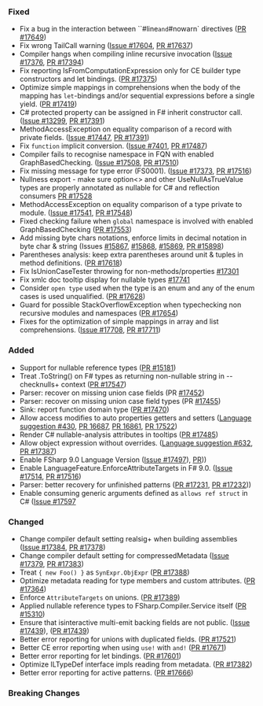 ### Fixed

* Fix a bug in the interaction between ``#line` and `#nowarn` directives ([PR #17649](https://github.com/dotnet/fsharp/pull/17649))
* Fix wrong TailCall warning ([Issue #17604](https://github.com/dotnet/fsharp/issues/17604), [PR #17637](https://github.com/dotnet/fsharp/pull/17637))
* Compiler hangs when compiling inline recursive invocation ([Issue #17376](https://github.com/dotnet/fsharp/issues/17376), [PR #17394](https://github.com/dotnet/fsharp/pull/17394))
* Fix reporting IsFromComputationExpression only for CE builder type constructors and let bindings. ([PR #17375](https://github.com/dotnet/fsharp/pull/17375))
* Optimize simple mappings in comprehensions when the body of the mapping has `let`-bindings and/or sequential expressions before a single yield. ([PR #17419](https://github.com/dotnet/fsharp/pull/17419))
* C# protected property can be assigned in F# inherit constructor call. ([Issue #13299](https://github.com/dotnet/fsharp/issues/13299), [PR #17391](https://github.com/dotnet/fsharp/pull/17391))
* MethodAccessException on equality comparison of a record with private fields. ([Issue #17447](https://github.com/dotnet/fsharp/issues/17447), [PR #17391](https://github.com/dotnet/fsharp/pull/17467))
* Fix `function` implicit conversion. ([Issue #7401](https://github.com/dotnet/fsharp/issues/7401), [PR #17487](https://github.com/dotnet/fsharp/pull/17487))
* Compiler fails to recognise namespace in FQN with enabled GraphBasedChecking. ([Issue #17508](https://github.com/dotnet/fsharp/issues/17508), [PR #17510](https://github.com/dotnet/fsharp/pull/17510))
* Fix missing message for type error (FS0001). ([Issue #17373](https://github.com/dotnet/fsharp/issues/17373), [PR #17516](https://github.com/dotnet/fsharp/pull/17516))
* Nullness export - make sure option<> and other UseNullAsTrueValue types are properly annotated as nullable for C# and reflection consumers [PR #17528](https://github.com/dotnet/fsharp/pull/17528)
* MethodAccessException on equality comparison of a type private to module. ([Issue #17541](https://github.com/dotnet/fsharp/issues/17541), [PR #17548](https://github.com/dotnet/fsharp/pull/17548))
* Fixed checking failure when `global` namespace is involved with enabled GraphBasedChecking ([PR #17553](https://github.com/dotnet/fsharp/pull/17553))
* Add missing byte chars notations, enforce limits in decimal notation in byte char & string (Issues [#15867](https://github.com/dotnet/fsharp/issues/15867), [#15868](https://github.com/dotnet/fsharp/issues/15868), [#15869](https://github.com/dotnet/fsharp/issues/15869), [PR #15898](https://github.com/dotnet/fsharp/pull/15898))
* Parentheses analysis: keep extra parentheses around unit & tuples in method definitions. ([PR #17618](https://github.com/dotnet/fsharp/pull/17618))
* Fix IsUnionCaseTester throwing for non-methods/properties [#17301](https://github.com/dotnet/fsharp/pull/17634)
* Fix xmlc doc tooltip display for nullable types [#17741](https://github.com/dotnet/fsharp/pull/17741)
* Consider `open type` used when the type is an enum and any of the enum cases is used unqualified. ([PR #17628](https://github.com/dotnet/fsharp/pull/17628))
* Guard for possible StackOverflowException when typechecking non recursive modules and namespaces ([PR #17654](https://github.com/dotnet/fsharp/pull/17654))
* Fixes for the optimization of simple mappings in array and list comprehensions. ([Issue #17708](https://github.com/dotnet/fsharp/issues/17708), [PR #17711](https://github.com/dotnet/fsharp/pull/17711))

### Added

* Support for nullable reference types ([PR #15181](https://github.com/dotnet/fsharp/pull/15181))
* Treat .ToString() on F# types as returning non-nullable string in --checknulls+ context ([PR #17547](https://github.com/dotnet/fsharp/pull/17547))
* Parser: recover on missing union case fields (PR [#17452](https://github.com/dotnet/fsharp/pull/17452))
* Parser: recover on missing union case field types (PR [#17455](https://github.com/dotnet/fsharp/pull/17455))
* Sink: report function domain type ([PR #17470](https://github.com/dotnet/fsharp/pull/17470))
* Allow access modifies to auto properties getters and setters ([Language suggestion #430](https://github.com/fsharp/fslang-suggestions/issues/430), [PR 16687](https://github.com/dotnet/fsharp/pull/16687), [PR 16861](https://github.com/dotnet/fsharp/pull/16861), [PR 17522](https://github.com/dotnet/fsharp/pull/17522))
* Render C# nullable-analysis attributes in tooltips ([PR #17485](https://github.com/dotnet/fsharp/pull/17485))
* Allow object expression without overrides. ([Language suggestion #632](https://github.com/fsharp/fslang-suggestions/issues/632), [PR #17387](https://github.com/dotnet/fsharp/pull/17387))
* Enable FSharp 9.0 Language Version ([Issue #17497](https://github.com/dotnet/fsharp/issues/17438)), [PR](https://github.com/dotnet/fsharp/pull/17500)))
* Enable LanguageFeature.EnforceAttributeTargets in F# 9.0. ([Issue #17514](https://github.com/dotnet/fsharp/issues/17558), [PR #17516](https://github.com/dotnet/fsharp/pull/17558))
* Parser: better recovery for unfinished patterns ([PR #17231](https://github.com/dotnet/fsharp/pull/17231), [PR #17232](https://github.com/dotnet/fsharp/pull/17232)))
* Enable consuming generic arguments defined as `allows ref struct` in C# ([Issue #17597](https://github.com/dotnet/fsharp/issues/17597)

### Changed

* Change compiler default setting realsig+ when building assemblies ([Issue #17384](https://github.com/dotnet/fsharp/issues/17384), [PR #17378](https://github.com/dotnet/fsharp/pull/17385))
* Change compiler default setting for compressedMetadata ([Issue #17379](https://github.com/dotnet/fsharp/issues/17379), [PR #17383](https://github.com/dotnet/fsharp/pull/17383))
* Treat `{ new Foo() }` as `SynExpr.ObjExpr` ([PR #17388](https://github.com/dotnet/fsharp/pull/17388))
* Optimize metadata reading for type members and custom attributes. ([PR #17364](https://github.com/dotnet/fsharp/pull/17364))
* Enforce `AttributeTargets` on unions. ([PR #17389](https://github.com/dotnet/fsharp/pull/17389))
* Applied nullable reference types to FSharp.Compiler.Service itself ([PR #15310](https://github.com/dotnet/fsharp/pull/15310))
* Ensure that isinteractive multi-emit backing fields are not public. ([Issue #17439](https://github.com/dotnet/fsharp/issues/17438)), ([PR #17439](https://github.com/dotnet/fsharp/pull/17439))
* Better error reporting for unions with duplicated fields. ([PR #17521](https://github.com/dotnet/fsharp/pull/17521))
* Better CE error reporting when using `use!` with `and!` ([PR #17671](https://github.com/dotnet/fsharp/pull/17671))
* Better error reporting for let bindings. ([PR #17601](https://github.com/dotnet/fsharp/pull/17601))
* Optimize ILTypeDef interface impls reading from metadata. ([PR #17382](https://github.com/dotnet/fsharp/pull/17382))
* Better error reporting for active patterns. ([PR #17666](https://github.com/dotnet/fsharp/pull/17666))


### Breaking Changes
